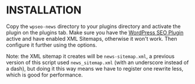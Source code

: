 # INSTALLATION

Copy the `wpseo-news` directory to your plugins directory and activate the plugin on the plugins tab. Make sure you have the [WordPress SEO Plugin](http://yoast.com/wordpress/seo/) active and have enabled XML Sitemaps, otherwise it won't work. Then configure it further using the options.

Note: the XML sitemap it creates will be `news-sitemap.xml`, a previous version of this script used `news_sitemap.xml` (with an underscore instead of a dash), but doing it this way means we have to register one rewrite less, which is good for performance.